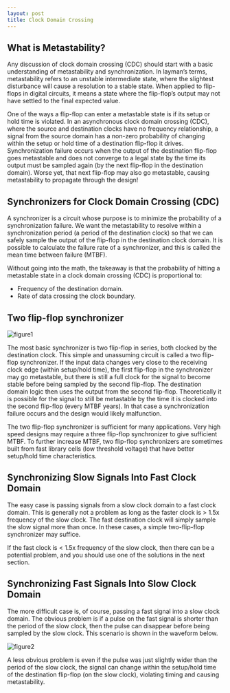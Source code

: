 ```yaml
---
layout: post
title: Clock Domain Crossing
---
```


## What is Metastability?
Any discussion of clock domain crossing (CDC) should start with a basic understanding of metastability and synchronization. In layman’s terms, metastability refers to an unstable intermediate state, where the slightest disturbance will cause a resolution to a stable state. When applied to flip-flops in digital circuits, it means a state where the flip-flop’s output may not have settled to the final expected value.

One of the ways a flip-flop can enter a metastable state is if its setup or hold time is violated. In an asynchronous clock domain crossing (CDC), where the source and destination clocks have no frequency relationship, a signal from the source domain has a non-zero probability of changing within the setup or hold time of a destination flip-flop it drives. Synchronization failure occurs when the output of the destination flip-flop goes metastable and does not converge to a legal state by the time its output must be sampled again (by the next flip-flop in the destination domain). Worse yet, that next flip-flop may also go metastable, causing metastability to propagate through the design!

## Synchronizers for Clock Domain Crossing (CDC)
A synchronizer is a circuit whose purpose is to minimize the probability of a synchronization failure. We want the metastability to resolve within a synchronization period (a period of the destination clock) so that we can safely sample the output of the flip-flop in the destination clock domain. It is possible to calculate the failure rate of a synchronizer, and this is called the mean time between failure (MTBF).

Without going into the math, the takeaway is that the probability of hitting a metastable state in a clock domain crossing (CDC) is proportional to:

- Frequency of the destination domain.
- Rate of data crossing the clock boundary.

## Two flip-flop synchronizer
![figure1](https://i0.wp.com/www.verilogpro.com/wp-content/uploads/2016/03/2ff_sync.png?w=736&ssl=1)

The most basic synchronizer is two flip-flop in series, both clocked by the destination clock. This simple and unassuming circuit is called a two flip-flop synchronizer. If the input data changes very close to the receiving clock edge (within setup/hold time), the first flip-flop in the synchronizer may go metastable, but there is still a full clock for the signal to become stable before being sampled by the second flip-flop. The destination domain logic then uses the output from the second flip-flop. Theoretically it is possible for the signal to still be metastable by the time it is clocked into the second flip-flop (every MTBF years). In that case a synchronization failure occurs and the design would likely malfunction.

The two flip-flop synchronizer is sufficient for many applications. Very high speed designs may require a three flip-flop synchronizer to give sufficient MTBF. To further increase MTBF, two flip-flop synchronizers are sometimes built from fast library cells (low threshold voltage) that have better setup/hold time characteristics.

## Synchronizing Slow Signals Into Fast Clock Domain
The easy case is passing signals from a slow clock domain to a fast clock domain. This is generally not a problem as long as the faster clock is > 1.5x frequency of the slow clock. The fast destination clock will simply sample the slow signal more than once. In these cases, a simple two-flip-flop synchronizer may suffice.

If the fast clock is < 1.5x frequency of the slow clock, then there can be a potential problem, and you should use one of the solutions in the next section.

## Synchronizing Fast Signals Into Slow Clock Domain
The more difficult case is, of course, passing a fast signal into a slow clock domain. The obvious problem is if a pulse on the fast signal is shorter than the period of the slow clock, then the pulse can disappear before being sampled by the slow clock. This scenario is shown in the waveform below.

![figure2](https://i1.wp.com/www.verilogpro.com/wp-content/uploads/2016/03/fastsrc_pulse2.png?w=420&ssl=1)

A less obvious problem is even if the pulse was just slightly wider than the period of the slow clock, the signal can change within the setup/hold time of the destination flip-flop (on the slow clock), violating timing and causing metastability.
